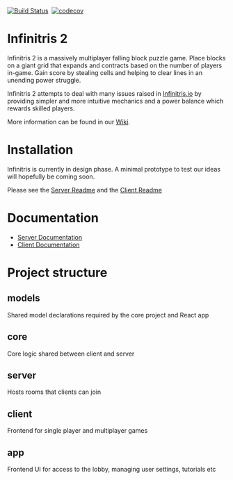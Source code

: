 [![Build Status](https://travis-ci.com/rolznz/infinitris2.svg?branch=master)](https://travis-ci.com/rolznz/infinitris2)&nbsp;
[![codecov](https://codecov.io/gh/rolznz/infinitris2/branch/master/graph/badge.svg)](https://codecov.io/gh/rolznz/infinitris2)&nbsp;

# Infinitris 2

Infinitris 2 is a massively multiplayer falling block puzzle game. Place blocks on a giant grid that expands and contracts based on the number of players in-game. Gain score by stealing cells and helping to clear lines in an unending power struggle.

Infinitris 2 attempts to deal with many issues raised in [Infinitris.io](https://github.com/rolznz/infinitris2/wiki/infinitris.io) by providing simpler and more intuitive mechanics and a power balance which rewards skilled players.

More information can be found in our [Wiki](https://github.com/rolznz/infinitris2/wiki/Home).

# Installation

Infinitris is currently in design phase. A minimal prototype to test our ideas will hopefully be coming soon.

Please see the [Server Readme](server/README.md) and the [Client Readme](client/README.md)

# Documentation

- [Server Documentation](https://rolznz.github.io/infinitris2-server-docs)
- [Client Documentation](https://rolznz.github.io/infinitris2-client-docs)

# Project structure

## models

Shared model declarations required by the core project and React app

## core

Core logic shared between client and server

## server

Hosts rooms that clients can join

## client

Frontend for single player and multiplayer games

## app

Frontend UI for access to the lobby, managing user settings, tutorials etc
